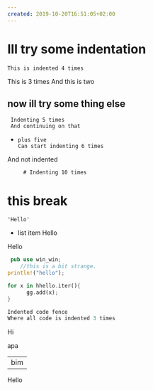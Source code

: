 ```yaml
---
created: 2019-10-20T16:51:05+02:00
---
```


# Ill try some indentation
    This is indented 4 times
   This is 3 times
  And this is two

## now ill try some thing else
     Indenting 5 times
     And continuing on that
+     plus five
      Can start indenting 6 times
And not indented

         # Indenting 10 times
# this break
    'Hello'
- list item
        Hello

Hello
``` rust
 pub use win_win;
    //this is a bit strange.
println!("hello");
```
~~~ Rust
for x in hhello.iter(){
      gg.add(x);
}
~~~
   ```rust
Indented code fence
Where all code is indented 3 times
```



Hi
<style>
textcolor: #ff00ff,
</style>
<table>
<td> bim
<tr>apa</tr>
</td>
</table>
Hello